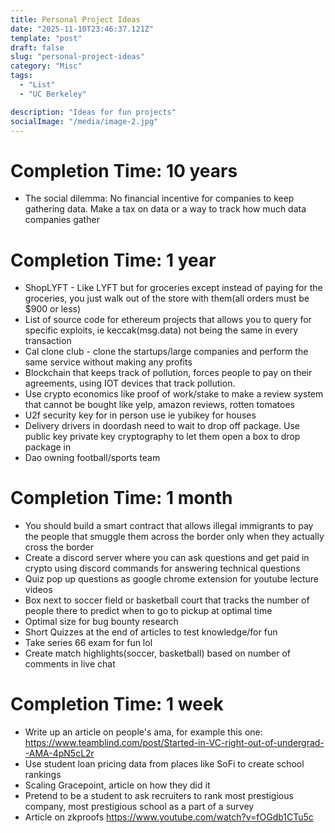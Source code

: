 ```yaml
---
title: Personal Project Ideas
date: "2025-11-10T23:46:37.121Z"
template: "post"
draft: false
slug: "personal-project-ideas"
category: "Misc"
tags:
  - "List"
  - "UC Berkeley"

description: "Ideas for fun projects"
socialImage: "/media/image-2.jpg"
---
```


# Completion Time: 10 years

- The social dilemma: No financial incentive for companies to keep gathering data. Make a tax on data or a way to track how much data companies gather

# Completion Time: 1 year

- ShopLYFT - Like LYFT but for groceries except instead of paying for the groceries, you just walk out of the store with them(all orders must be $900 or less)
- List of source code for ethereum projects that allows you to query for specific exploits, ie keccak(msg.data) not being the same in every transaction
- Cal clone club - clone the startups/large companies and perform the same service without making any profits
- Blockchain that keeps track of pollution, forces people to pay on their agreements, using IOT devices that track pollution.
- Use crypto economics like proof of work/stake to make a review system that cannot be bought like yelp, amazon reviews, rotten tomatoes
- U2f security key for in person use ie yubikey for houses
- Delivery drivers in doordash need to wait to drop off package. Use public key private key cryptography to let them open a box to drop package in
- Dao owning football/sports team

# Completion Time: 1 month

- You should build a smart contract that allows illegal immigrants to pay the people that smuggle them across the border only when they actually cross the border
- Create a discord server where you can ask questions and get paid in crypto using discord commands for answering technical questions
- Quiz pop up questions as google chrome extension for youtube lecture videos
- Box next to soccer field or basketball court that tracks the number of people there to predict when to go to pickup at optimal time
- Optimal size for bug bounty research
- Short Quizzes at the end of articles to test knowledge/for fun
- Take series 66 exam for fun lol
- Create match highlights(soccer, basketball) based on number of comments in live chat



# Completion Time: 1 week
- Write up an article on people's ama, for example this one: https://www.teamblind.com/post/Started-in-VC-right-out-of-undergrad--AMA-4pN5cL2r
- Use student loan pricing data from places like SoFi to create school rankings
- Scaling Gracepoint, article on how they did it
- Pretend to be a student to ask recruiters to rank most prestigious company, most prestigious school as a part of a survey
- Article on zkproofs https://www.youtube.com/watch?v=fOGdb1CTu5c